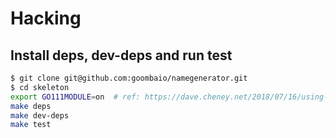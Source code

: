 # Hacking

## Install deps, dev-deps and run test

```sh
$ git clone git@github.com:goombaio/namegenerator.git
$ cd skeleton
export GO111MODULE=on  # ref: https://dave.cheney.net/2018/07/16/using-go-modules-with-travis-ci
make deps
make dev-deps
make test
```
